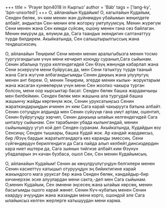 +++
title = 'Prayer bpn4018 in Кыргыз'
author = 'Báb'
tags = ['lang-ky', 'bpn-unsorted']
+++
О, айланайын Кудайым! О, кагылайын Кудайым, Сенден бөлөк, эч ким менин жан дүйнөмдүн убайымын жеңилдете албайт, андыктан Сен-менин өтө жогорку умтулуумсуң. Менин жүрөгүм Сени менен жана Сен кимди сүйсөң, ошону менен гана сөз байлаган. Менин өмүрүм да, өлүмүм да, Сага таандык экендигин салтанаттуу түрдө билдирем. Акыйкатында, Сен салыштырылгыссың жана теңдешсизсиң.

О, айланайын Теңирим! Сени менен менин аралыгыбызга менин тосмо тургузгандыгым үчүн мени кечирип коюңду суранып,Сага сыйынам. Сенин абалыңа туура келгендегидей Сен Өзүң жөнүндө кабарлап жана Сени эскерүүгө мени буйрусаң да, мен Сени татыктуу түрдө тааный жана Сага жүгүнө албагандыгымды Сенин даңкың жана улуулугуң менен ант берем. О, менин Теңирим, эгерде менин кылык- жоруктарым жана жасаган кунөөлөрүм үчүн мени Сен жоопко чакыра турган болсоң, мени оор кырсыктар басат. Сенден бөлөк башка жардамчыңы мен билбеймин. Сенден бөлөк мен жашына ала тургудай башка жашынчу жайды көргөнүм жок, Сенин уруксатыңсыз Сенин жараткандарыңдын ичинен эч ким Сага карай чакырууга батына албайт. Сенин сотуңдун алдында мен Сенин сүйүүңө гана үмүт артам, ошентип, Сенин буйругуңду ээрчип, Сенин даңкыңа ылайык келгендегидей Сага ынталуу сыйынам. Сен тарабынан убада кылынгандай, менин сыйынымдуу угуп кой деп Сенден суранам. Акыйкатында, Кудайдын өзү Сенсиңң; Сенден тышкары, башка Кудай жок. Ар кандай жардамсыз, бир /Өзүң бардык жаратылгандарга көз каранды эмессиң. Сени сүйгөндөрдүн берилгендиги да Сага пайда алып келбейт,динсиздердин кара ниет иштери да, Сага зыянын тийгизе албайт.ким Өзүнүн убадаларын эч качан бузбаса, ошол Сен, Сен менин Кудайымсың.

О, айланайын Кудайым! Сенин ак көңүлдүүлүгүңдүн белгилери менен Сенин касиеттүү катышып отурууңдун эң бийиктигине карай жакындоого мага уруксат бер жана Сенден бөлөк, кандайдыр-бир кичинерээк эске алуулардан мени сакта,-деп мен Сага сыйынам. О,менин Кудайым, Сен эмнени эңсесең жана ылайык көрсөң, менин басыгымды ошого карай жөнөт. Сенин Күч-кубатың менен Сенин каардуу ачууңдан жана жазаңдан мени корго, ошондой эле Сага ылайыксыз келген жерлерге катышуудан мени карма.
